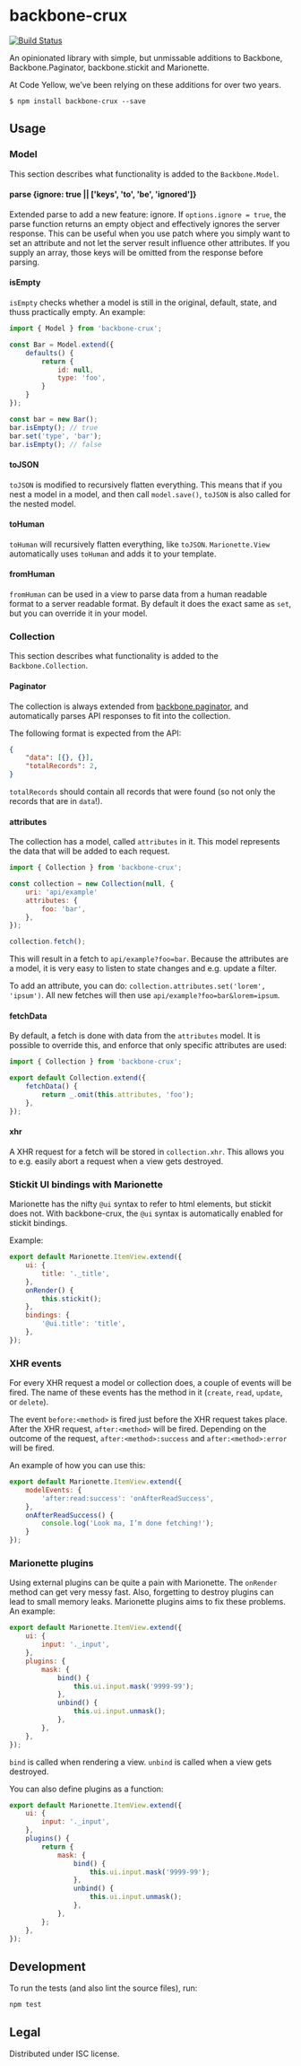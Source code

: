 # backbone-crux

[![Build Status](https://travis-ci.org/CodeYellowBV/backbone-crux.svg?branch=master)](https://travis-ci.org/CodeYellowBV/backbone-crux)

An opinionated library with simple, but unmissable additions to Backbone, Backbone.Paginator, backbone.stickit and Marionette.

At Code Yellow, we’ve been relying on these additions for over two years.

```
$ npm install backbone-crux --save
```

## Usage

### Model

This section describes what functionality is added to the `Backbone.Model`.

#### parse {ignore: true || ['keys', 'to', 'be', 'ignored']}

Extended parse to add a new feature: ignore. If `options.ignore = true`, the parse function returns an empty object and effectively ignores the server response. This can be useful when you use patch where you simply want to set an attribute and not let the server result influence other attributes. If you supply an array, those keys will be omitted from the response before parsing.

#### isEmpty

`isEmpty` checks whether a model is still in the original, default, state, and thuss practically empty. An example:

```js
import { Model } from 'backbone-crux';

const Bar = Model.extend({
    defaults() {
        return {
            id: null,
            type: 'foo',
        }
    }
});

const bar = new Bar();
bar.isEmpty(); // true
bar.set('type', 'bar');
bar.isEmpty(); // false
```

#### toJSON

`toJSON` is modified to recursively flatten everything. This means that if you nest a model in a model, and then call `model.save()`, `toJSON` is also called for the nested model.

#### toHuman

`toHuman` will recursively flatten everything, like `toJSON`. `Marionette.View` automatically uses `toHuman` and adds it to your template.

#### fromHuman

`fromHuman` can be used in a view to parse data from a human readable format to a server readable format. By default it does the exact same as `set`, but you can override it in your model.

### Collection

This section describes what functionality is added to the `Backbone.Collection`.

#### Paginator

The collection is always extended from [backbone.paginator](https://github.com/backbone-paginator/backbone.paginator), and automatically parses API responses to fit into the collection.

The following format is expected from the API:

```json
{
    "data": [{}, {}],
    "totalRecords": 2,
}
```

`totalRecords` should contain all records that were found (so not only the records that are in `data`!).

#### attributes

The collection has a model, called `attributes` in it. This model represents the data that will be added to each request.

```js
import { Collection } from 'backbone-crux';

const collection = new Collection(null, {
    uri: 'api/example'
    attributes: {
        foo: 'bar',
    },
});

collection.fetch();
```

This will result in a fetch to `api/example?foo=bar`. Because the attributes are a model, it is very easy to listen to state changes and e.g. update a filter.

To add an attribute, you can do: `collection.attributes.set('lorem', 'ipsum')`. All new fetches will then use `api/example?foo=bar&lorem=ipsum`.

#### fetchData

By default, a fetch is done with data from the `attributes` model. It is possible to override this, and enforce that only specific attributes are used:

```js
import { Collection } from 'backbone-crux';

export default Collection.extend({
    fetchData() {
        return _.omit(this.attributes, 'foo');
    },
});
```

#### xhr

A XHR request for a fetch will be stored in `collection.xhr`. This allows you to e.g. easily abort a request when a view gets destroyed.

### Stickit UI bindings with Marionette

Marionette has the nifty `@ui` syntax to refer to html elements, but stickit 
does not. With backbone-crux, the `@ui` syntax is automatically enabled for stickit bindings.

Example:

```js
export default Marionette.ItemView.extend({
    ui: {
        title: '._title',
    },
    onRender() {
        this.stickit();
    },
    bindings: {
        '@ui.title': 'title',
    },
});
```

### XHR events

For every XHR request a model or collection does, a couple of events will be fired. The name of these events has the method in it (`create`, `read`, `update`, or `delete`).

The event `before:<method>` is fired just before the XHR request takes place. After the XHR request, `after:<method>` will be fired. Depending on the outcome of the request, `after:<method>:success` and `after:<method>:error` will be fired.

An example of how you can use this:

```js
export default Marionette.ItemView.extend({
    modelEvents: {
        'after:read:success': 'onAfterReadSuccess',
    },
    onAfterReadSuccess() {
        console.log('Look ma, I’m done fetching!');
    }
});
```

### Marionette plugins

Using external plugins can be quite a pain with Marionette. The `onRender` method can get very messy fast. Also, forgetting to destroy plugins can lead to small memory leaks. Marionette plugins aims to fix these problems. An example:

```js
export default Marionette.ItemView.extend({
    ui: {
        input: '._input',
    },
    plugins: {
        mask: {
            bind() {
                this.ui.input.mask('9999-99');
            },
            unbind() {
                this.ui.input.unmask();
            },
        },
    },
});
```

`bind` is called when rendering a view. `unbind` is called when a view gets destroyed.

You can also define plugins as a function:
```js
export default Marionette.ItemView.extend({
    ui: {
        input: '._input',
    },
    plugins() {
        return {
            mask: {
                bind() {
                    this.ui.input.mask('9999-99');
                },
                unbind() {
                    this.ui.input.unmask();
                },
            },
        };
    },
});
```

## Development

To run the tests (and also lint the source files), run:

```
npm test
```

## Legal

Distributed under ISC license.
